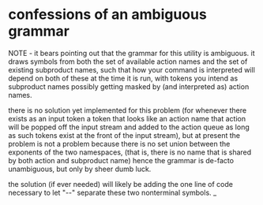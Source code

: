 # confessions of an ambiguous grammar

NOTE - it bears pointing out that the grammar for this utility is
ambiguous. it draws symbols from both the set of available action names
and the set of existing subproduct names, such that how your command is
interpreted will depend on both of these at the time it is run, with
tokens you intend as subproduct names possibly getting masked by (and
interpreted as) action names.

there is no solution yet implemented for this problem (for whenever there
exists as an input token a token that looks like an action name that
action will be popped off the input stream and added to the action queue
as long as such tokens exist at the front of the input stream), but at
present the problem is not a problem because there is no set union between
the exponents of the two namespaces, (that is, there is no name that is
shared by both action and subproduct name) hence the grammar is de-facto
unambiguous, but only by sheer dumb luck.

the solution (if ever needed) will likely be adding the one line of code
necessary to let "--" separate these two nonterminal symbols.
_

